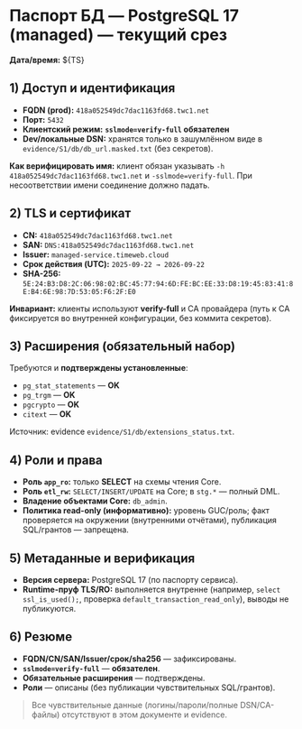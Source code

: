 # Паспорт БД — PostgreSQL 17 (managed) — текущий срез

**Дата/время:** ${TS}

## 1) Доступ и идентификация
- **FQDN (prod):** `418a052549dc7dac1163fd68.twc1.net`  
- **Порт:** `5432`  
- **Клиентский режим:** **`sslmode=verify-full` обязателен**  
- **Dev/локальные DSN:** хранятся только в зашумлённом виде в `evidence/S1/db/db_url.masked.txt` (без секретов).

**Как верифицировать имя:** клиент обязан указывать `-h 418a052549dc7dac1163fd68.twc1.net` и `-sslmode=verify-full`. При несоответствии имени соединение должно падать.

## 2) TLS и сертификат
- **CN:** `418a052549dc7dac1163fd68.twc1.net`  
- **SAN:** `DNS:418a052549dc7dac1163fd68.twc1.net`  
- **Issuer:** `managed-service.timeweb.cloud`  
- **Срок действия (UTC):** `2025-09-22 → 2026-09-22`  
- **SHA-256:** `5E:24:B3:D8:2C:06:98:02:BC:45:77:94:6D:FE:BC:EE:33:D8:19:45:83:41:8E:B4:6E:98:7D:53:05:F6:2F:E0`

**Инвариант:** клиенты используют **verify-full** и CA провайдера (путь к CA фиксируется во внутренней конфигурации, без коммита секретов).

## 3) Расширения (обязательный набор)
Требуются и **подтверждены установленные**:
- `pg_stat_statements` — **OK**
- `pg_trgm` — **OK**
- `pgcrypto` — **OK**
- `citext` — **OK**

Источник: evidence `evidence/S1/db/extensions_status.txt`.

## 4) Роли и права
- **Роль `app_ro`:** только **SELECT** на схемы чтения Core.  
- **Роль `etl_rw`:** `SELECT/INSERT/UPDATE` на Core; в `stg.*` — полный DML.  
- **Владение объектами Core:** `db_admin`.  
- **Политика read-only (информативно):** уровень GUC/роль; факт проверяется на окружении (внутренними отчётами), публикация SQL/грантов — запрещена.

## 5) Метаданные и верификация
- **Версия сервера:** PostgreSQL 17 (по паспорту сервиса).  
- **Runtime-пруф TLS/RO:** выполняется внутренне (например, `select ssl_is_used();`, проверка `default_transaction_read_only`), выводы не публикуются.

## 6) Резюме
- **FQDN/CN/SAN/Issuer/срок/sha256** — зафиксированы.  
- **`sslmode=verify-full`** — **обязателен**.  
- **Обязательные расширения** — подтверждены.  
- **Роли** — описаны (без публикации чувствительных SQL/грантов).

> Все чувствительные данные (логины/пароли/полные DSN/CA-файлы) отсутствуют в этом документе и evidence.

